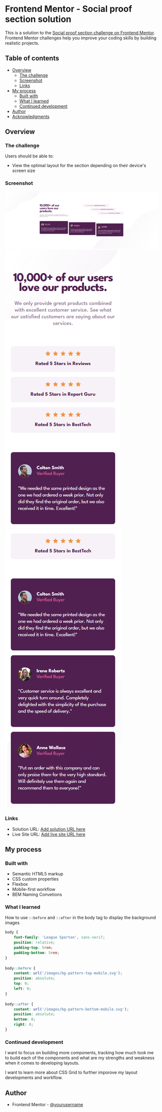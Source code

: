 # Frontend Mentor - Social proof section solution

This is a solution to the [Social proof section challenge on Frontend Mentor](https://www.frontendmentor.io/challenges/social-proof-section-6e0qTv_bA). Frontend Mentor challenges help you improve your coding skills by building realistic projects. 

## Table of contents

- [Overview](#overview)
  - [The challenge](#the-challenge)
  - [Screenshot](#screenshot)
  - [Links](#links)
- [My process](#my-process)
  - [Built with](#built-with)
  - [What I learned](#what-i-learned)
  - [Continued development](#continued-development)
- [Author](#author)
- [Acknowledgments](#acknowledgments)

## Overview

### The challenge

Users should be able to:

- View the optimal layout for the section depending on their device's screen size

### Screenshot

![](/screenshots/social-proof-section.png) <br>
![](/screenshots/mobile-social-proof-section-p1.png) <br>
![](/screenshots/mobile-social-proof-section-p2.png)

### Links

- Solution URL: [Add solution URL here](https://github.com/wellington-damasio/social-proof-section)
- Live Site URL: [Add live site URL here](https://your-live-site-url.com)

## My process

### Built with

- Semantic HTML5 markup
- CSS custom properties
- Flexbox
- Mobile-first workflow
- BEM Naming Convetions

### What I learned

How to use `::before` and `::after` in the body tag to display the background images

```css
body {
    font-family: 'League Spartan', sans-serif;
    position: relative;
    padding-top: 5rem;
    padding-bottom: 5rem;
}

body::before {
    content: url('/images/bg-pattern-top-mobile.svg');
    position: absolute;
    top: 0;
    left: 0;
}

body::after {
    content: url('/images/bg-pattern-bottom-mobile.svg');
    position: absolute;
    bottom: 0;
    right: 0;
}
```
### Continued development
I want to focus on building more components, tracking how much took me to build
each of the components and what are my strengths and weakness when it comes to
developing layouts.

I want to learn more about CSS Grid to further imporove my layout developments and
workflow.

## Author

- Frontend Mentor - [@yourusername](https://www.frontendmentor.io/profile/wellington-damasio)
